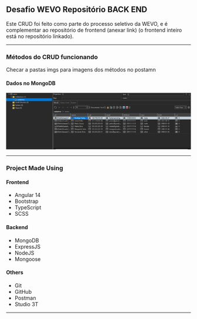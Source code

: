 ## Desafio WEVO Repositório BACK END 

Este CRUD foi feito como parte do processo seletivo da WEVO, e é complementar ao repositório de frontend (anexar link) (o frontend inteiro está no repositório linkado).

<hr />

### Métodos do CRUD funcionando

Checar a pastas imgs para imagens dos métodos no postamn


#### Dados no MongoDB

![dados no mongodb](imgs\dados.png)

<hr />

### Project Made Using


#### Frontend
- Angular 14
- Bootstrap
- TypeScript
- SCSS

#### Backend
- MongoDB
- ExpressJS
- NodeJS
- Mongoose

#### Others
- Git
- GitHub
- Postman
- Studio 3T

<hr />
